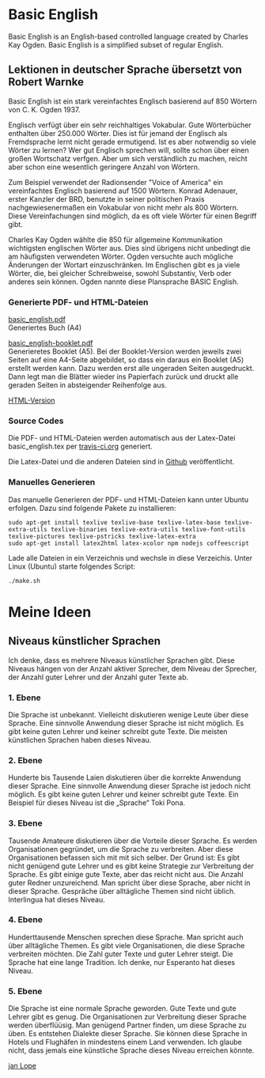 # Basic English
Basic English is an English-based controlled language created by Charles Kay Ogden. Basic English is a simplified subset of regular English. 


## Lektionen in deutscher Sprache übersetzt von Robert Warnke
Basic English ist ein stark vereinfachtes Englisch basierend auf 850 Wörtern von C. K. Ogden 1937.

Englisch verfügt über ein sehr reichhaltiges Vokabular. Gute Wörterbücher enthalten über 250.000 Wörter. Dies ist für jemand der Englisch als Fremdsprache lernt nicht gerade ermutigend. Ist es aber notwendig so viele Wörter zu lernen? Wer gut Englisch sprechen will, sollte schon über einen großen Wortschatz verfgen. Aber um sich verständlich zu machen, reicht aber schon eine wesentlich geringere Anzahl von Wörtern.

Zum Beispiel verwendet der Radionsender "Voice of America" ein vereinfachtes Englisch basierend auf 1500 Wörtern. Konrad Adenauer, erster Kanzler der BRD, benutzte in seiner politischen Praxis nachgewiesenermaßen ein Vokabular von nicht mehr als 800 Wörtern. Diese Vereinfachungen sind möglich, da es oft viele Wörter für einen Begriff gibt.

Charles Kay Ogden wählte die 850 für allgemeine Kommunikation wichtigsten englischen Wörter aus. Dies sind übrigens nicht unbedingt die am häufigsten verwendeten Wörter. Ogden versuchte auch mögliche Änderungen der Wortart einzuschränken. Im Englischen gibt es ja viele Wörter, die, bei gleicher Schreibweise, sowohl Substantiv, Verb oder anderes sein können. Ogden nannte diese Plansprache BASIC English.

### Generierte PDF- und HTML-Dateien

[basic_english.pdf](https://github.com/jan-Lope/Basic_English/blob/gh-pages/basic_english.pdf)  
Generiertes Buch (A4) 

[basic_english-booklet.pdf](https://github.com/jan-Lope/Basic_English/blob/gh-pages/basic_english-booklet.pdf)  
Generieretes Booklet (A5). Bei der Booklet-Version werden jeweils zwei Seiten auf eine A4-Seite abgebildet, so dass ein daraus ein Booklet (A5) erstellt werden kann. Dazu werden erst alle ungeraden Seiten ausgedruckt. Dann legt man die Blätter wieder ins Papierfach zurück und druckt alle geraden Seiten in absteigender Reihenfolge aus. 

[HTML-Version](https://htmlpreview.github.io/?https://raw.githubusercontent.com/jan-Lope/Basic_English/gh-pages/basic_english/index.html)  



### Source Codes

Die PDF- und HTML-Dateien werden automatisch aus der Latex-Datei basic_english.tex per [travis-ci.org](https://travis-ci.org/jan-Lope/Basic_English) generiert.

Die Latex-Datei und die anderen Dateien sind in [Github](https://github.com/jan-Lope/Basic_English) veröffentlicht.  



### Manuelles Generieren

Das manuelle Generieren der PDF- und HTML-Dateien kann unter Ubuntu erfolgen. Dazu sind folgende Pakete zu installieren:


    sudo apt-get install texlive texlive-base texlive-latex-base texlive-extra-utils texlive-binaries texlive-extra-utils texlive-font-utils texlive-pictures texlive-pstricks texlive-latex-extra 
    sudo apt-get install latex2html latex-xcolor npm nodejs coffeescript


Lade alle Dateien in ein Verzeichnis und wechsle in diese Verzeichis. Unter Linux (Ubuntu) starte folgendes Script:


    ./make.sh



# Meine Ideen

## Niveaus künstlicher Sprachen

Ich denke, dass es mehrere Niveaus künstlicher Sprachen gibt. Diese Niveaus hängen von der Anzahl aktiver Sprecher, dem Niveau der Sprecher, der Anzahl guter Lehrer und der Anzahl guter Texte ab.

### 1. Ebene

Die Sprache ist unbekannt. Vielleicht diskutieren wenige Leute über diese Sprache. Eine sinnvolle Anwendung dieser Sprache ist nicht möglich. Es gibt keine guten Lehrer und keiner schreibt gute Texte. Die meisten künstlichen Sprachen haben dieses Niveau.

### 2. Ebene

Hunderte bis Tausende Laien diskutieren über die korrekte Anwendung dieser Sprache. Eine sinnvolle Anwendung dieser Sprache ist jedoch nicht möglich. Es gibt keine guten Lehrer und keiner schreibt gute Texte. Ein Beispiel für dieses Niveau ist die „Sprache“ Toki Pona.

### 3. Ebene

Tausende Amateure diskutieren über die Vorteile dieser Sprache. Es werden Organisationen gegründet, um die Sprache zu verbreiten. Aber diese Organisationen befassen sich mit mit sich selber. Der Grund ist: Es gibt nicht genügend gute Lehrer und es gibt keine Strategie zur Verbreitung der Sprache. Es gibt einige gute Texte, aber das reicht nicht aus. Die Anzahl guter Redner unzureichend. Man spricht über diese Sprache, aber nicht in dieser Sprache. Gespräche über alltägliche Themen sind nicht üblich. Interlingua hat dieses Niveau.

### 4. Ebene

Hunderttausende Menschen sprechen diese Sprache. Man spricht auch über alltägliche Themen. Es gibt viele Organisationen, die diese Sprache verbreiten möchten. Die Zahl guter Texte und guter Lehrer steigt. Die Sprache hat eine lange Tradition. Ich denke, nur Esperanto hat dieses Niveau.

### 5. Ebene

Die Sprache ist eine normale Sprache geworden. Gute Texte und gute Lehrer gibt es genug. Die Organisationen zur Verbreitung dieser Sprache werden überflüüsig. Man genügend Partner finden, um diese Sprache zu üben. Es entstehen Dialekte dieser Sprache. Sie können diese Sprache in Hotels und Flughäfen in mindestens einem Land verwenden. Ich glaube nicht, dass jemals eine künstliche Sprache dieses Niveau erreichen könnte.

[jan Lope](https://jan-lope.github.io)
